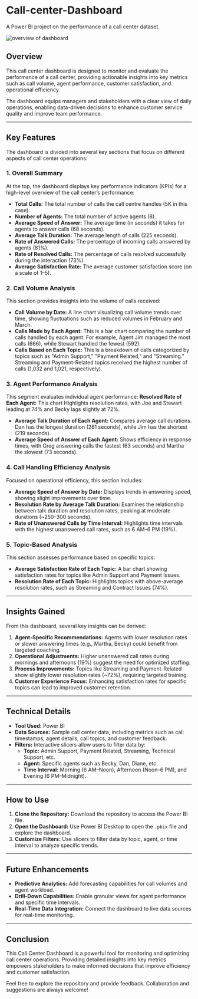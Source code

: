 # Call-center-Dashboard
A Power BI project on the performance of a call center dataset.

![overview of dashboard]((https://github.com/M0Data/Call-center-Dashboard/blob/main/call%20center.PNG?raw=true))

## Overview
This call center dashboard is designed to monitor and evaluate the performance of a call center, providing actionable insights into key metrics such as call volume, agent performance, customer satisfaction, and operational efficiency.

The dashboard equips managers and stakeholders with a clear view of daily operations, enabling data-driven decisions to enhance customer service quality and improve team performance.

---

## Key Features
The dashboard is divided into several key sections that focus on different aspects of call center operations:

### 1. **Overall Summary**
At the top, the dashboard displays key performance indicators (KPIs) for a high-level overview of the call center’s performance:
- **Total Calls:** The total number of calls the call centre handles (5K in this case).
- **Number of Agents:** The total number of active agents (8).
- **Average Speed of Answer:** The average time (in seconds) it takes for agents to answer calls (68 seconds).
- **Average Talk Duration:** The average length of calls (225 seconds).
- **Rate of Answered Calls:** The percentage of incoming calls answered by agents (81%).
- **Rate of Resolved Calls:** The percentage of calls resolved successfully during the interaction (73%).
- **Average Satisfaction Rate:** The average customer satisfaction score (on a scale of 1–5).

### 2. **Call Volume Analysis**
This section provides insights into the volume of calls received:
- **Call Volume by Date:** A line chart visualizing call volume trends over time, showing fluctuations such as reduced volumes in February and March.
- **Calls Made by Each Agent:** This is a bar chart comparing the number of calls handled by each agent. For example, Agent Jim managed the most calls (666), while Stewart handled the fewest (592).
- **Calls Based on Each Topic:** This is a breakdown of calls categorized by topics such as "Admin Support," "Payment Related," and "Streaming." Streaming and Payment-Related topics received the highest number of calls (1,032 and 1,021, respectively).

### 3. **Agent Performance Analysis**
This segment evaluates individual agent performance:
**Resolved Rate of Each Agent:** This chart Highlights resolution rates, with Joe and Stewart leading at 74% and Becky lags slightly at 72%.
- **Average Talk Duration of Each Agent:** Compares average call durations. Dan has the longest duration (281 seconds), while Jim has the shortest (219 seconds).
- **Average Speed of Answer of Each Agent:** Shows efficiency in response times, with Greg answering calls the fastest (63 seconds) and Martha the slowest (73 seconds).

### 4. **Call Handling Efficiency Analysis**
Focused on operational efficiency, this section includes:
- **Average Speed of Answer by Date:** Displays trends in answering speed, showing slight improvements over time.
- **Resolution Rate by Average Talk Duration:** Examines the relationship between talk duration and resolution rates, peaking at moderate durations (~250–300 seconds).
- **Rate of Unanswered Calls by Time Interval:** Highlights time intervals with the highest unanswered call rates, such as 6 AM–6 PM (19%).

### 5. **Topic-Based Analysis**
This section assesses performance based on specific topics:
- **Average Satisfaction Rate of Each Topic:** A bar chart showing satisfaction rates for topics like Admin Support and Payment Issues.
- **Resolution Rate of Each Topic:** Highlights topics with above-average resolution rates, such as Streaming and Contract Issues (74%).

---

## Insights Gained
From this dashboard, several key insights can be derived:
1. **Agent-Specific Recommendations:** Agents with lower resolution rates or slower answering times (e.g., Martha, Becky) could benefit from targeted coaching.
2. **Operational Adjustments:** Higher unanswered call rates during mornings and afternoons (19%) suggest the need for optimized staffing.
3. **Process Improvements:** Topics like Streaming and Payment-Related show slightly lower resolution rates (~72%), requiring targeted training.
4. **Customer Experience Focus:** Enhancing satisfaction rates for specific topics can lead to improved customer retention.

---

## Technical Details
- **Tool Used:** Power BI  
- **Data Sources:** Sample call center data, including metrics such as call timestamps, agent details, call topics, and customer feedback.  
- **Filters:** Interactive slicers allow users to filter data by:
  - **Topic:** Admin Support, Payment Related, Streaming, Technical Support, etc.
  - **Agent:** Specific agents such as Becky, Dan, Diane, etc.
  - **Time Interval:** Morning (6 AM–Noon), Afternoon (Noon–6 PM), and Evening (6 PM–Midnight).

---

## How to Use
1. **Clone the Repository:** Download the repository to access the Power BI file.  
2. **Open the Dashboard:** Use Power BI Desktop to open the `.pbix` file and explore the dashboard.  
3. **Customize Filters:** Use slicers to filter data by topic, agent, or time interval to analyze specific trends.  

---

## Future Enhancements
- **Predictive Analytics:** Add forecasting capabilities for call volumes and agent workload.  
- **Drill-Down Capabilities:** Enable granular views for agent performance and specific time intervals.  
- **Real-Time Data Integration:** Connect the dashboard to live data sources for real-time monitoring.  

---

## Conclusion
This Call Center Dashboard is a powerful tool for monitoring and optimizing call center operations. Providing detailed insights into key metrics empowers stakeholders to make informed decisions that improve efficiency and customer satisfaction.

Feel free to explore the repository and provide feedback. Collaboration and suggestions are always welcome!
